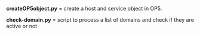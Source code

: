 **createOP5object.py** = create a host and service object in OP5.

**check-domain.py** = script to process a list of domains and check if they are active or not
